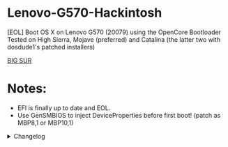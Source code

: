 # Lenovo-G570-Hackintosh
[EOL] Boot OS X on Lenovo G570 (20079) using the OpenCore Bootloader
Tested on High Sierra, Mojave (preferred) and Catalina (the latter two with dosdude1's patched installers)


[BIG SUR](https://codeberg.org/satan/HackintoshNext-G570)

# Notes:
- EFI is finally up to date and EOL.
- Use GenSMBIOS to inject DeviceProperties before first boot! (patch as MBP8,1 or MBP10,1)

<details>
<summary>Changelog</summary>
#### - 3 March 2022 = fail
> WIP! NOT READY! WILL BE, SOON...
> PS:- I had more luck booting off of a blunt USB on the first try than this calculated approach. How ironic 

#### - 4 March 2022
> placed files needed for duetpkg to read OCBL.
> USB boots (finally) but throws a kernel panic error, which i cannot fix with my expertise rn

#### - 20 November 2022
> The blind build is back, except it is now more raw and messed up.
> But hey, it boots, so, profit?
> I blame incycledream for guilting me into doing this again. Wrapped it up in 2 hrs. tops, nice record xD
> There's a lot of work to do, NGL. Checklist soon

#### - 15 February 2023
> Much needed improvements were made. Sorry for the fucked layout. I'll try to fix it (soon)

#### - 1 March 2023 (incycledream)
> I fixed the fucked layout

#### - 7 March 2023 (incycledream)
> BIG SUR INSTALLER BOOTED SUCCESSFULLY.
> graphics doesn't work but I'll try to do something with my Terascale 2 GPU
<img src="https://files.catbox.moe/xyav88.jpg">

#### - 9 March 2023 (incycledream)
- > Big Sur works like a charm with some things broken like audio and brightness
- > from now, big sur updates will be posted here [satan/HackintoshNext-G570](https://codeberg.org/satan/HackintoshNext-G570) (codeberg)
- > I drop active development, almost everything works normally
<img src="https://preview.redd.it/kyp56ad5ddma1.png?width=1080&crop=smart&auto=webp&v=enabled&s=de6422e70dc28de7fc0deec2448b14404f690f37">
</details>

